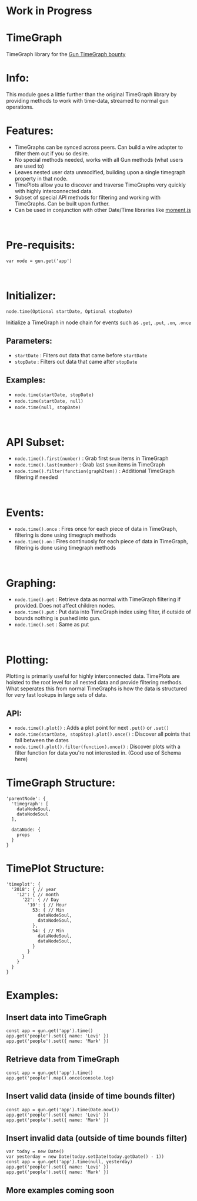 # Work in Progress

# TimeGraph
TimeGraph library for the [Gun TimeGraph bounty](https://gun.eco/docs/Bounty#-5k-reward-for-timegraph)

# Info:
This module goes a little further than the original TimeGraph library by providing methods to work with time-data, streamed to normal gun operations.

# Features:
* TimeGraphs can be synced across peers. Can build a wire adapter to filter them out if you so desire.
* No special methods needed, works with all Gun methods (what users are used to)
* Leaves nested user data unmodified, building upon a single timegraph property in that node.
* TimePlots allow you to discover and traverse TimeGraphs very quickly with highly interconnected data.
* Subset of special API methods for filtering and working with TimeGraphs. Can be built upon further.
* Can be used in conjunction with other Date/Time libraries like [moment.js](http://momentjs.com)

<br>

# Pre-requisits:

    var node = gun.get('app')

<br>

# Initializer:

    node.time(Optional startDate, Optional stopDate) 
    
Initialize a TimeGraph in node chain for events such as `.get`, `.put`, `.on`, `.once`

## Parameters: ##
* `startDate` : Filters out data that came before `startDate`
* `stopDate` : Filters out data that came after `stopDate`

## Examples: ##
* `node.time(startDate, stopDate)`
* `node.time(startDate, null)`
* `node.time(null, stopDate)`

<br>

# API Subset:
* `node.time().first(number)` : Grab first `$num` items in TimeGraph
* `node.time().last(number)` : Grab last `$num` items in TimeGraph
* `node.time().filter(function(graphItem))` : Additional TimeGraph filtering if needed

<br>

# Events:
* `node.time().once` : Fires once for each piece of data in TimeGraph, filtering is done using timegraph methods
* `node.time().on` : Fires continuosly for each piece of data in TimeGraph, filtering is done using timegraph methods

<br>

# Graphing:
* `node.time().get` : Retrieve data as normal with TimeGraph filtering if provided. Does not affect children nodes.
* `node.time().put` : Put data into TimeGraph index using filter, if outside of bounds nothing is pushed into gun.
* `node.time().set` : Same as put

<br>

# Plotting:
Plotting is primarily useful for highly interconnected data. TimePlots are hoisted to the root level for all nested data and provide filtering methods. What seperates this from normal TimeGraphs is how the data is structured for very fast lookups in large sets of data.

## API:
* `node.time().plot()` : Adds a plot point for next `.put()` or `.set()`
* `node.time(startDate, stopStop).plot().once()` : Discover all points that fall between the dates
* `node.time().plot().filter(function).once()` : Discover plots with a filter function for data you're not interested in. (Good use of Schema here)

# TimeGraph Structure:
    'parentNode': {
      'timegraph': [
        dataNodeSoul,
        dataNodeSoul
      ],

      dataNode: {
        props
      }
    }

# TimePlot Structure:

    'timeplot': {
      '2018': { // year
        '12': { // month
          '22': { // Day
            '10': { // Hour
              53: { // Min
                dataNodeSoul,
                dataNodeSoul,
              },
              54: { // Min
                dataNodeSoul,
                dataNodeSoul,
              }
            }
          }
        }
      }
    }

# Examples:
## Insert data into TimeGraph

    const app = gun.get('app').time()
    app.get('people').set({ name: 'Levi' })
    app.get('people').set({ name: 'Mark' })
    
## Retrieve data from TimeGraph

    const app = gun.get('app').time()
    app.get('people').map().once(console.log)

## Insert valid data (inside of time bounds filter)

    const app = gun.get('app').time(Date.now())
    app.get('people').set({ name: 'Levi' })
    app.get('people').set({ name: 'Mark' })

## Insert invalid data (outside of time bounds filter)

    var today = new Date()
    var yesterday = new Date(today.setDate(today.getDate() - 1))
    const app = gun.get('app').time(null, yesterday)
    app.get('people').set({ name: 'Levi' })
    app.get('people').set({ name: 'Mark' })

## More examples coming soon
